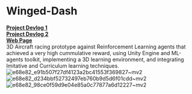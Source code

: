 # Winged-Dash
[**Project Devlog 1**](https://www.linkedin.com/posts/youcef-belkhiri-80a8a6219_unity-machinelearning-ai-activity-7063887791746646016-Sf4Y?utm_source=share&utm_medium=member_desktop) \
[**Project Devlog 2**](https://www.linkedin.com/posts/youcef-belkhiri-80a8a6219_unity-machinelearning-ai-activity-7076943425773678592-5dlX?utm_source=share&utm_medium=member_desktop) \
[**Web Page**](https://youcefbelkhiri005.wixsite.com/youcef-belkhiri/portfolio-collections/my-portfolio/winged-dash-1)\
3D Aircraft racing prototype against Reinforcement Learning agents that achieved a very high cummulative reward, using Unity Engine and ML-agents toolkit, implementing a 3D learning environment, and integrating Imitative and Curriculum learning techniques. <br>
![e68e82_e91b507f27df4123a2bc41553f369827~mv2](https://github.com/user-attachments/assets/10e8817a-94c6-4fe2-a624-6043ff1ca009)
![e68e82_d234bbf52732497eb760b9d5d6f01cdd~mv2](https://github.com/user-attachments/assets/e2d25828-3972-4027-af2b-1457aa5abb1d)
![e68e82_98ce0f59d9e04e85a0c77877a6d12227~mv2](https://github.com/user-attachments/assets/de0e6fc6-5871-4de5-a95b-19041891001a)

